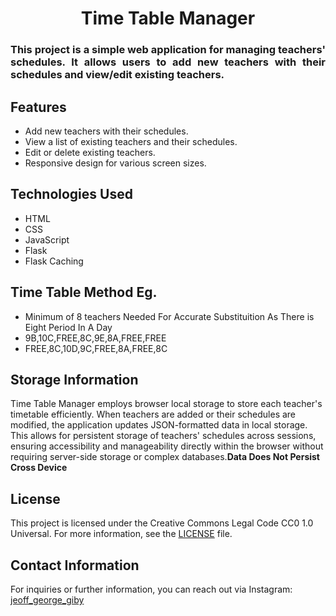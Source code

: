 <h1 align="center"> Time Table Manager
<h3 align="justify">
This project is a simple web application for managing teachers' schedules. It allows users to add new teachers with their schedules and view/edit existing teachers.

## Features

- Add new teachers with their schedules.
- View a list of existing teachers and their schedules.
- Edit or delete existing teachers.
- Responsive design for various screen sizes.

## Technologies Used

- HTML
- CSS
- JavaScript
- Flask
- Flask Caching

## Time Table Method Eg.
- Minimum of 8 teachers Needed For Accurate Substituition As There is Eight Period In A Day
- 9B,10C,FREE,8C,9E,8A,FREE,FREE
- FREE,8C,10D,9C,FREE,8A,FREE,8C

## Storage Information

Time Table Manager employs browser local storage to store each teacher's timetable efficiently. When teachers are added or their schedules are modified, the application updates JSON-formatted data in local storage. This allows for persistent storage of teachers' schedules across sessions, ensuring accessibility and manageability directly within the browser without requiring server-side storage or complex databases.**Data Does Not Persist Cross Device**
## License

This project is licensed under the Creative Commons Legal Code CC0 1.0 Universal. For more information, see the [LICENSE](LICENSE) file.

## Contact Information

For inquiries or further information, you can reach out via Instagram:
[jeoff_george_giby](https://www.instagram.com/jeoff_george_giby/)


